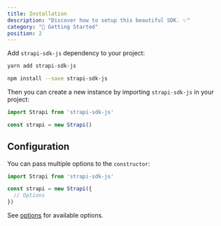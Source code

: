 ```yaml
---
title: Installation
description: "Discover how to setup this beautiful SDK. ✨"
category: "🚀 Getting Started"
position: 2
---
```


Add `strapi-sdk-js` dependency to your project:

<d-code-group>
  <d-code-block label="Yarn" active>

```bash
yarn add strapi-sdk-js
```

  </d-code-block>
  <d-code-block label="NPM">

```bash
npm install --save strapi-sdk-js
```

  </d-code-block>
</d-code-group>

Then you can create a new instance by importing `strapi-sdk-js` in your project:

```js
import Strapi from 'strapi-sdk-js'

const strapi = new Strapi()
```

## Configuration

You can pass multiple options to the `constructor`:

```js
import Strapi from 'strapi-sdk-js'

const strapi = new Strapi({
  // Options
})
```

See [options](/api/options) for available options.